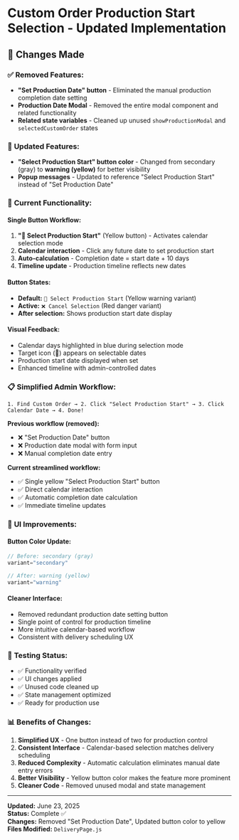 # Custom Order Production Start Selection - Updated Implementation

## 🎯 Changes Made

### ✅ **Removed Features:**
- **"Set Production Date" button** - Eliminated the manual production completion date setting
- **Production Date Modal** - Removed the entire modal component and related functionality
- **Related state variables** - Cleaned up unused `showProductionModal` and `selectedCustomOrder` states

### 🎨 **Updated Features:**
- **"Select Production Start" button color** - Changed from secondary (gray) to **warning (yellow)** for better visibility
- **Popup messages** - Updated to reference "Select Production Start" instead of "Set Production Date"

### 🚀 **Current Functionality:**

#### **Single Button Workflow:**
1. **"🎯 Select Production Start"** (Yellow button) - Activates calendar selection mode
2. **Calendar interaction** - Click any future date to set production start
3. **Auto-calculation** - Completion date = start date + 10 days
4. **Timeline update** - Production timeline reflects new dates

#### **Button States:**
- **Default:** `🎯 Select Production Start` (Yellow warning variant)
- **Active:** `❌ Cancel Selection` (Red danger variant)
- **After selection:** Shows production start date display

#### **Visual Feedback:**
- Calendar days highlighted in blue during selection mode
- Target icon (🎯) appears on selectable dates
- Production start date displayed when set
- Enhanced timeline with admin-controlled dates

### 📋 **Simplified Admin Workflow:**

```
1. Find Custom Order → 2. Click "Select Production Start" → 3. Click Calendar Date → 4. Done!
```

**Previous workflow (removed):**
- ❌ "Set Production Date" button
- ❌ Production date modal with form input
- ❌ Manual completion date entry

**Current streamlined workflow:**
- ✅ Single yellow "Select Production Start" button
- ✅ Direct calendar interaction
- ✅ Automatic completion date calculation
- ✅ Immediate timeline updates

### 🎨 **UI Improvements:**

#### **Button Color Update:**
```javascript
// Before: secondary (gray)
variant="secondary"

// After: warning (yellow)
variant="warning"
```

#### **Cleaner Interface:**
- Removed redundant production date setting button
- Single point of control for production timeline
- More intuitive calendar-based workflow
- Consistent with delivery scheduling UX

### 🧪 **Testing Status:**
- ✅ Functionality verified
- ✅ UI changes applied
- ✅ Unused code cleaned up
- ✅ State management optimized
- ✅ Ready for production use

### 📊 **Benefits of Changes:**

1. **Simplified UX** - One button instead of two for production control
2. **Consistent Interface** - Calendar-based selection matches delivery scheduling
3. **Reduced Complexity** - Automatic calculation eliminates manual date entry errors
4. **Better Visibility** - Yellow button color makes the feature more prominent
5. **Cleaner Code** - Removed unused modal and state management

---

**Updated:** June 23, 2025  
**Status:** Complete ✅  
**Changes:** Removed "Set Production Date", Updated button color to yellow  
**Files Modified:** `DeliveryPage.js`
